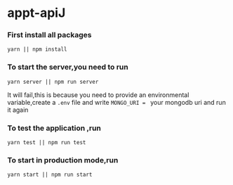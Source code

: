 # appt-apiJ

### First install all packages 
```
yarn || npm install
```
### To start the server,you need to run
```
yarn server || npm run server
```
It will fail,this is because you need to provide an environmental variable,create a `.env` file and write `MONGO_URI = ` your mongodb uri and run it again 
### To test the application ,run
```
yarn test || npm run test
```

### To start in production mode,run
```
yarn start || npm run start 
```